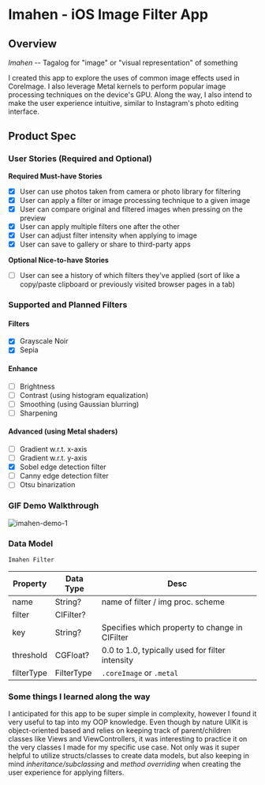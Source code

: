 
# Imahen - iOS Image Filter App

## Overview



*Imahen* -- Tagalog for "image" or "visual representation" of something

I created this app to explore the uses of common image effects used in CoreImage. I also leverage Metal kernels to perform popular image processing techniques on the device's GPU. Along the way, I also intend to make the user experience intuitive, similar to Instagram's photo editing interface.

## Product Spec

### User Stories (Required and Optional)

**Required Must-have Stories**

- [x] User can use photos taken from camera or photo library for filtering
- [x] User can apply a filter or image processing technique to a given image
- [x] User can compare original and filtered images when pressing on the preview
- [x] User can apply multiple filters one after the other
- [x] User can adjust filter intensity when applying to image
- [x] User can save to gallery or share to third-party apps

**Optional Nice-to-have Stories**

- [ ] User can see a history of which filters they've applied (sort of like a copy/paste clipboard or previously visited browser pages in a tab)

### Supported and Planned Filters
#### Filters
- [x] Grayscale Noir
- [x] Sepia
#### Enhance
- [ ] Brightness
- [ ] Contrast (using histogram equalization)
- [ ] Smoothing (using Gaussian blurring)
- [ ] Sharpening
#### Advanced (using Metal shaders)
- [ ] Gradient w.r.t. x-axis
- [ ] Gradient w.r.t. y-axis
- [x] Sobel edge detection filter
- [ ] Canny edge detection filter
- [ ] Otsu binarization

### GIF Demo Walkthrough

![imahen-demo-1](https://i.imgur.com/gLSCpPU.gif)


### Data Model
`Imahen Filter`

| Property | Data Type | Desc|
| -------- | -------- | -------- |
| name    | String?  | name of filter / img proc. scheme    |
| filter     | CIFilter?     |    |
| key     | String?     | Specifies which property to change in CIFilter     |
| threshold     | CGFloat?     | 0.0 to 1.0,  typically used for filter intensity     |
| filterType     | FilterType     | `.coreImage` or `.metal`     |


### Some things I learned along the way
I anticipated for this app to be super simple in complexity, however I found it very useful to tap into my OOP knowledge. Even though by nature UIKit is object-oriented based and relies on keeping track of parent/children classes like Views and ViewControllers, it was interesting to practice it on the very classes I made for my specific use case. Not only was it super helpful to utilize structs/classes to create data models, but also keeping in mind *inheritance/subclassing* and *method overriding* when creating the user experience for applying filters.  
